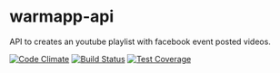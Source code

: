 # warmapp-api

API to creates an youtube playlist with facebook event posted videos.

[![Code Climate](https://codeclimate.com/github/WarmApp/warmapp-api/badges/gpa.svg)](https://codeclimate.com/github/WarmApp/warmapp-api) [![Build Status](https://travis-ci.org/vgsantoniazzi/warmapp-api.svg?branch=development)](https://travis-ci.org/vgsantoniazzi/warmapp-api) [![Test Coverage](https://codeclimate.com/github/vgsantoniazzi/warmapp-api/badges/coverage.svg)](https://codeclimate.com/github/vgsantoniazzi/warmapp-api/coverage)
